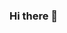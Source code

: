 ### Hi there 👋

<!--
**MohammadYoussof/MohammadYoussof** is a ✨ _special_ ✨ repository because its `README.md` (this file) appears on your GitHub profile.

Here are some ideas to get you started:

- 🔭 I’m currently working on Uncertainty quantification of seismic imaging
using informed proposal of Markov chain Monte Carlo.
- 🌱 I’m currently learning a lot of things
- 👯 I’m looking to collaborate on anything has uncertainty quantification
- 🤔 I’m looking for help with OpenGL
- 💬 Ask me about seismic imaging technique
- 📫 How to reach me: youssof@nbi.ku.dk
- 😄 Pronouns: He/Him
- ⚡ Fun fact: I don't know but I am blessed with a kind family and surrounded by supportive freinds.
-->
